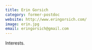 ```yaml
---
title: Erin Gorsich
category: former-postdoc
website: http://www.eringorsich.com/
image: erin.jpg
email: eringorsich@gmail.com
---
```


Interests.

